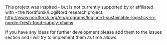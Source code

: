 This project was inspired - but is not currently supported by or affiliated with - the Nordforsk/LogiNord research project:
http://www.nordforsk.org/en/programs/loginord-sustainable-logistics-in-nordic-fresh-food-supply-chains

If you have any ideas for further development please add them to the issues section and I will try to implement them as time allows.

